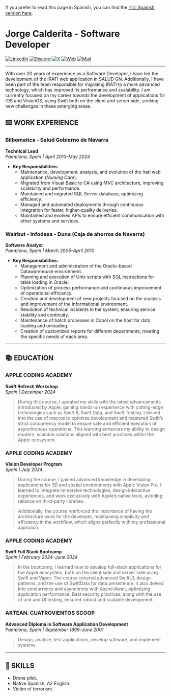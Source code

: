 If you prefer to read this page in Spanish, you can find the [🇪🇸 Spanish version here](README_es.md).
# Jorge Calderita - Software Developer

[![LinkedIn](https://img.shields.io/badge/linkekin-0077B5?style=for-the-badge&logo=linkedin&logoColor=white&labelColor=101010)](https://www.linkedin.com/in/jcalderita)
[![Discord](https://img.shields.io/badge/discord-5865F2?style=for-the-badge&logo=discord&logoColor=white&labelColor=101010)](https://discord.com/users/jcalderita)
[![X](https://img.shields.io/badge/X-1DA1F2?style=for-the-badge&logo=x&logoColor=white&labelColor=101010)](https://x.com/jcalderita)
[![Web](https://img.shields.io/badge/website-B74E03?style=for-the-badge&logo=dev.to&logoColor=white&labelColor=101010)](https://jcalderita.com)
[![Mail](https://img.shields.io/badge/mail-purple?style=for-the-badge&logo=maildotru&logoColor=white&labelColor=101010)](mailto:contacto@jcalderita.com)

---

With over 20 years of experience as a Software Developer, I have led the development of the IRATI web application in SALUD GN. Additionally, I have been part of the team responsible for migrating IRATI to a more advanced technology, which has improved its performance and scalability. I am currently focused on my career towards the development of applications for iOS and VisionOS, using Swift both on the client and server side, seeking new challenges in these emerging areas.

## ⌨️ WORK EXPERIENCE

### Bilbomatica - Salud Gobierno de Navarra
**Technical Lead**  
*Pamplona, Spain | April 2010–May 2024*

- **Key Responsibilities:**
  - Maintenance, development, analysis, and evolution of the Irati web application (*Nursing Care*).
  - Migrated from Visual Basic to C# using MVC architecture, improving scalability and performance.
  - Maintained and migrated SQL Server database, optimizing efficiency.
  - Managed and automated deployments through continuous integration for faster, higher-quality deliveries.
  - Maintained and evolved APIs to ensure efficient communication with other systems and services.

### Wairbut - Infodesa - Duna (Caja de ahorros de Navarra)
**Software Analyst**  
*Pamplona, Spain | March 2005–April 2010*

- **Key Responsibilities:**
    - Management and administration of the Oracle-based Datawarehouse environment.
    - Planning and execution of Unix scripts with SQL instructions for table loading in Oracle.
    - Optimization of process performance and continuous improvement of operational efficiency.
    - Creation and development of new projects focused on the analysis and improvement of the informational environment.
    - Resolution of technical incidents in the system, ensuring service stability and continuity.
    - Maintenance of batch processes in Cobol on the host for data loading and unloading.
    - Creation of customized reports for different departments, meeting the specific needs of each area.

---

## 📚 EDUCATION

### APPLE CODING ACADEMY
**Swift Refresh Workshop**  
*Spain | December 2024*
> During this course, I updated my skills with the latest advancements introduced by Apple, gaining hands-on experience with cutting-edge technologies such as Swift 6, Swift Data, and Swift Testing. I delved into the use of macros to optimize development and mastered Swift’s strict concurrency model to ensure safe and efficient execution of asynchronous operations. This learning enhances my ability to design modern, scalable solutions aligned with best practices within the Apple ecosystem.

### APPLE CODING ACADEMY
**Vision Developer Program**  
*Spain | July 2024*
> During the course, I gained advanced knowledge in developing applications for 3D and spatial environments with Apple Vision Pro. I learned to integrate immersive technologies, design interactive experiences, and work exclusively with Apple’s native tools, avoiding reliance on third-party libraries.

> Additionally, the course reinforced the importance of having the architecture work for the developer, maintaining simplicity and efficiency in the workflow, which aligns perfectly with my professional approach.

### APPLE CODING ACADEMY
**Swift Full Stack Bootcamp**  
*Spain | February 2024–June 2024*
> In the bootcamp, I learned how to develop full-stack applications for the Apple ecosystem, both on the client side and server side using Swift and Vapor. The course covered advanced SwiftUI, design patterns, and the use of SwiftData for data persistence. It also delved into concurrency and asynchrony with Async/Await, optimizing application performance. Best security practices, along with the use of unit and UI testing, ensured robust and scalable development.

### ARTEAN. CUATROVIENTOS SCOOP
**Advanced Diploma in Software Application Development**  
*Pamplona, Spain | September 1999–June 2001*
> Design, analyze, test applications, develop software, and implement systems.

---

## 🍳 SKILLS

- Drone pilot.
- Native Spanish, A2 English.
- Victim of terrorism.